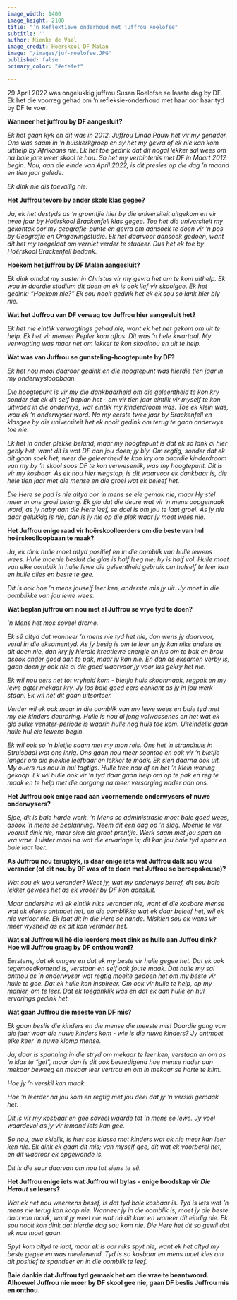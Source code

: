 ```yaml
---
image_width: 1400
image_height: 2100
title: "’n Reflektiewe onderhoud met juffrou Roelofse"
subtitle: ''
author: Nienke de Vaal
image_credit: Hoërskool DF Malan
image: "/images/juf-roelofse.JPG"
published: false
primary_color: "#efefef"

---
```

29 April 2022 was ongelukkig juffrou Susan Roelofse se laaste dag by DF. Ek het die voorreg gehad om ’n refleksie-onderhoud met haar oor haar tyd by DF te voer.

**Wanneer het juffrou by DF aangesluit?**

_Ek het gaan kyk en dit was in 2012. Juffrou Linda Pauw het vir my genader. Ons was saam in ’n huiskerkgroep en sy het my gevra of ek nie kan kom uithelp by Afrikaans nie. Ek het toe gedink dat dit nogal lekker sal wees om na baie jare weer skool te hou. So het my verbintenis met DF in Maart 2012 begin. Nou, aan die einde van April 2022, is dit presies op die dag ’n maand en tien jaar gelede._

_Ek dink nie dis toevallig nie._

**Het Juffrou tevore by ander skole klas gegee?**

_Ja, ek het destyds as ’n groentjie hier by die universiteit uitgekom en vir twee jaar by Hoërskool Brackenfell klas gegee. Toe het die universiteit my gekontak oor my geografie-punte en gevra om aansoek te doen vir ’n pos by Geografie en Omgewingstudie. Ek het daarvoor aansoek gedoen, want dit het my toegelaat om verniet verder te studeer. Dus het ek toe by Hoërskool Brackenfell bedank._

**Hoekom het juffrou by DF Malan aangesluit?**

_Ek dink omdat my suster in Christus vir my gevra het om te kom uithelp. Ek wou in daardie stadium dit doen en ek is ook lief vir skoolgee. Ek het gedink: “Hoekom nie?” Ek sou nooit gedink het ek ek sou so lank hier bly nie._

**Wat het Juffrou van DF verwag toe Juffrou hier aangesluit het?**

_Ek het nie eintlik verwagtings gehad nie, want ek het net gekom om uit te help. Ek het vir meneer Pepler kom aflos. Dit was ’n hele kwartaal. My verwagting was maar net om lekker te kon skoolhou en uit te help._

**Wat was van Juffrou se gunsteling-hoogtepunte by DF?**

_Ek het nou mooi daaroor gedink en die hoogtepunt was hierdie tien jaar in my onderwysloopbaan._

_Die hoogtepunt is vir my die dankbaarheid om die geleentheid te kon kry sonder dat ek dit self beplan het - om vir tien jaar eintlik vir myself te kon uitwoed in die onderwys, wat eintlik my kinderdroom was. Toe ek klein was, wou ek ’n onderwyser word. Na my eerste twee jaar by Brackenfell en klasgee by die universiteit het ek nooit gedink om terug te gaan onderwys toe nie._

_Ek het in ander plekke beland, maar my hoogtepunt is dat ek so lank al hier gebly het, want dit is wat DF aan jou doen; jy bly. Om regtig, sonder dat ek dit gaan soek het, weer die geleentheid te kon kry om daardie kinderdroom van my by ’n skool soos DF te kon verwesenlik, was my hoogtepunt. Dit is vir my kosbaar. As ek nou hier wegstap, is dit waarvoor ek dankbaar is, die hele tien jaar met die mense en die groei wat ek beleef het._

_Die Here se pad is nie altyd oor ’n mens se eie gemak nie, maar Hy stel meer in ons groei belang. Ek glo dat die deure wat vir ’n mens oopgemaak word, as jy naby aan die Here leef, se doel is om jou te laat groei. As jy nie daar gelukkig is nie, dan is jy nie op die plek waar jy moet wees nie._

**Het Juffrou enige raad vir hoërskoolleerders om die beste van hul hoërskoolloopbaan te maak?**

_Ja, ek dink hulle moet altyd positief en in die oomblik van hulle lewens wees. Hulle moenie besluit die glas is half leeg nie; hy is half vol. Hulle moet van elke oomblik in hulle lewe die geleentheid gebruik om hulself te leer ken en hulle alles en beste te gee._

_Dit is ook hoe ’n mens jouself leer ken, anderste mis jy uit. Jy moet in die oomblikke van jou lewe wees._

**Wat beplan juffrou om nou met al Juffrou se vrye tyd te doen?**

_’n Mens het mos soveel drome._

_Ek sȇ altyd dat wanneer ’n mens nie tyd het nie, dan wens jy daarvoor, veral in die eksamentyd. As jy besig is om te leer en jy kan niks anders as dit doen nie, dan kry jy hierdie kreatiewe energie en lus om te bak en brou asook ander goed aan te pak, maar jy kan nie. En dan as eksamen verby is, gaan doen jy ook nie al die goed waarvoor jy voor lus gekry het nie._

_Ek wil nou eers net tot vryheid kom - bietjie huis skoonmaak, regpak en my lewe agter mekaar kry. Jy los baie goed eers eenkant as jy in jou werk staan. Ek wil net dit gaan uitsorteer._

_Verder wil ek ook maar in die oomblik van my lewe wees en baie tyd met my eie kinders deurbring. Hulle is nou al jong volwassenes en het wat ek glo sulke venster-periode is waarin hulle nog huis toe kom. Uiteindelik gaan hulle hul eie lewens begin._

_Ek wil ook so ’n bietjie saam met my man reis. Ons het ’n strandhuis in Struisbaai wat ons inrig. Ons gaan nou meer soontoe en ook vir ’n bietjie langer om die plekkie leefbaar en lekker te maak. Ek sien daarna ook uit. My ouers rus nou in hul tagtigs. Hulle tree nou af en het ’n klein woning gekoop. Ek wil hulle ook vir ’n tyd daar gaan help om op te pak en reg te maak en te help met die oorgang na meer versorging nader aan ons._

**Het Juffrou ook enige raad aan voornemende onderwysers of nuwe onderwysers?**

_Sjoe, dit is baie harde werk. ’n Mens se administrasie moet baie goed wees, asook ’n mens se beplanning. Neem dit een dag op ’n slag. Moenie te ver vooruit dink nie, maar sien die groot prentjie. Werk saam met jou span en vra vrae. Luister mooi na wat die ervaringe is; dit kan jou baie tyd spaar en baie laat leer._

**As Juffrou nou terugkyk, is daar enige iets wat Juffrou dalk sou wou verander (of dit nou by DF was of te doen met Juffrou se beroepskeuse)?**

_Wat sou ek wou verander? Weet jy, wat my onderwys betref, dit sou baie lekker gewees het as ek vroeër by DF kon aansluit._

_Maar andersins wil ek eintlik niks verander nie, want al die kosbare mense wat ek elders ontmoet het, en die oomblikke wat ek daar beleef het, wil ek nie verloor nie. Ek laat dit in die Here se hande. Miskien sou ek wens vir meer wysheid as ek dit kon verander het._

**Wat sal Juffrou wil hê die leerders moet dink as hulle aan Juffou dink? Hoe wil Juffrou graag by DF onthou word?**

_Eerstens, dat ek omgee en dat ek my beste vir hulle gegee het. Dat ek ook tegemoedkomend is, verstaan en self ook foute maak. Dat hulle my sal onthou as ’n onderwyser wat regtig moeite gedoen het om my beste vir hulle te gee. Dat ek hulle kon inspireer. Om ook vir hulle te help, op my manier, om te leer. Dat ek toeganklik was en dat ek aan hulle en hul ervarings gedink het._

**Wat gaan Juffrou die meeste van DF mis?**

_Ek gaan beslis die kinders en die mense die meeste mis! Daardie gang van die jaar waar die nuwe kinders kom - wie is die nuwe kinders? Jy ontmoet elke keer \`n nuwe klomp mense._

_Ja, daar is spanning in die stryd om mekaar te leer ken, verstaan en om as ’n klas te “_gel_”, maar dan is dit ook bevredigend hoe mense nader aan mekaar beweeg en mekaar leer vertrou en om in mekaar se harte te klim._

_Hoe jy ’n verskil kan maak._

_Hoe ’n leerder na jou kom en regtig met jou deel dat jy ’n verskil gemaak het._

_Dit is vir my kosbaar en gee soveel waarde tot ’n mens se lewe. Jy voel waardevol as jy vir iemand iets kan gee._

_So nou, ewe skielik, is hier ses klasse met kinders wat ek nie meer kan leer ken nie. Ek dink ek gaan dit mis; van myself gee, dít wat ek voorberei het, en dít waaroor ek opgewonde is._

_Dit is die suur daarvan om nou tot siens te sȇ._

**Het Juffrou enige iets wat Juffrou wil bylas - enige boodskap vir _Die Herout_ se lesers?**

_Wat ek net nou weereens besef, is dat tyd baie kosbaar is. Tyd is iets wat ’n mens nie terug kan koop nie. Wanneer jy in die oomblik is, moet jy die beste daarvan maak, want jy weet nie wat ná dit kom en waneer dit eindig nie. Ek sou nooit kon dink dat hierdie dag sou kom nie. Die Here het dit so gewil dat ek nou moet gaan._

_Spyt kom altyd te laat, maar ek is oor niks spyt nie, want ek het altyd my beste gegee en was meelewend. Tyd is so kosbaar en mens moet kies om dit positief te spandeer en in die oomblik te leef._

**Baie dankie dat Juffrou tyd gemaak het om die vrae te beantwoord. Alhoewel Juffrou nie meer by DF skool gee nie, gaan DF beslis Juffrou mis en onthou.**